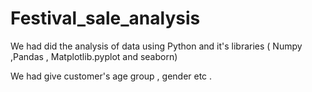 # Festival_sale_analysis

We had did the analysis of data using Python and it's libraries ( Numpy ,Pandas , Matplotlib.pyplot and seaborn)

We had give customer's age group , gender etc .
